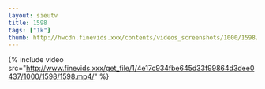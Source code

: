 ```yaml
--- 
layout: sieutv
title: 1598
tags: ["1k"]
thumb: http://hwcdn.finevids.xxx/contents/videos_screenshots/1000/1598/preview.mp4.jpg
---
```

{% include video src="http://www.finevids.xxx/get_file/1/4e17c934fbe645d33f99864d3dee0437/1000/1598/1598.mp4/" %} 
